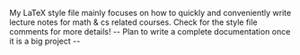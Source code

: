 My LaTeX style file mainly focuses on how to quickly and conveniently write lecture notes for math & cs related courses.
Check for the style file comments for more details!
-- Plan to write a complete documentation once it is a big project --
